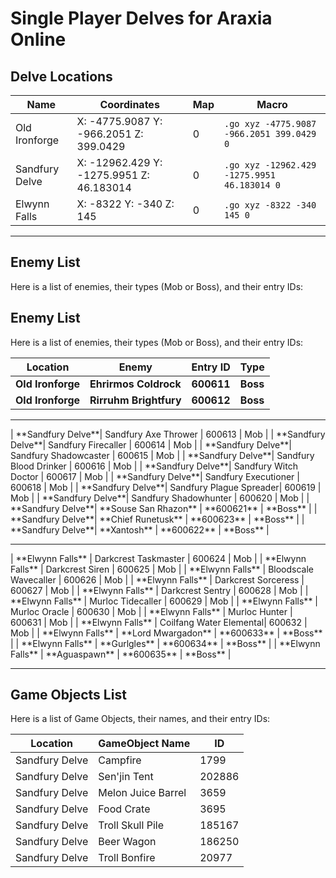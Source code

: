 # **Single Player Delves for Araxia Online**

## **Delve Locations**

| **Name**         | **Coordinates**                                    | **Map** | **Macro**                              |
|------------------|----------------------------------------------------|---------|----------------------------------------|
| Old Ironforge    | X: -4775.9087 Y: -966.2051 Z: 399.0429            | 0       | `.go xyz -4775.9087 -966.2051 399.0429 0` |
| Sandfury Delve   | X: -12962.429 Y: -1275.9951 Z: 46.183014          | 0       | `.go xyz -12962.429 -1275.9951 46.183014 0` |
| Elwynn Falls     | X: -8322 Y: -340 Z: 145                           | 0       | `.go xyz -8322 -340 145 0` |

---

## **Enemy List**

Here is a list of enemies, their types (Mob or Boss), and their entry IDs:

## **Enemy List**

Here is a list of enemies, their types (Mob or Boss), and their entry IDs:

| **Location**     | **Enemy**               | **Entry ID** | **Type** |
|------------------|-------------------------|--------------|----------|
| **Old Ironforge**| **Ehrirmos Coldrock**   | **600611**   | **Boss** |
| **Old Ironforge**| **Rirruhm Brightfury**  | **600612**   | **Boss** |
<hr>
| **Sandfury Delve**| Sandfury Axe Thrower    | 600613       | Mob      |
| **Sandfury Delve**| Sandfury Firecaller     | 600614       | Mob      |
| **Sandfury Delve**| Sandfury Shadowcaster   | 600615       | Mob      |
| **Sandfury Delve**| Sandfury Blood Drinker  | 600616       | Mob      |
| **Sandfury Delve**| Sandfury Witch Doctor   | 600617       | Mob      |
| **Sandfury Delve**| Sandfury Executioner    | 600618       | Mob      |
| **Sandfury Delve**| Sandfury Plague Spreader| 600619       | Mob      |
| **Sandfury Delve**| Sandfury Shadowhunter   | 600620       | Mob      |
| **Sandfury Delve**| **Souse San Rhazon**    | **600621**   | **Boss** |
| **Sandfury Delve**| **Chief Runetusk**      | **600623**   | **Boss** |
| **Sandfury Delve**| **Xantosh**             | **600622**   | **Boss** |
<hr>
| **Elwynn Falls** | Darkcrest Taskmaster    | 600624       | Mob      |
| **Elwynn Falls** | Darkcrest Siren         | 600625       | Mob      |
| **Elwynn Falls** | Bloodscale Wavecaller   | 600626       | Mob      |
| **Elwynn Falls** | Darkcrest Sorceress     | 600627       | Mob      |
| **Elwynn Falls** | Darkcrest Sentry        | 600628       | Mob      |
| **Elwynn Falls** | Murloc Tidecaller       | 600629       | Mob      |
| **Elwynn Falls** | Murloc Oracle           | 600630       | Mob      |
| **Elwynn Falls** | Murloc Hunter           | 600631       | Mob      |
| **Elwynn Falls** | Coilfang Water Elemental| 600632       | Mob      |
| **Elwynn Falls** | **Lord Mwargadon**      | **600633**   | **Boss** |
| **Elwynn Falls** | **Gurlgles**            | **600634**   | **Boss** |
| **Elwynn Falls** | **Aguaspawn**           | **600635**   | **Boss** |


---

## **Game Objects List**

Here is a list of Game Objects, their names, and their entry IDs:

| **Location**     | **GameObject Name**      | **ID**   |
|------------------|--------------------------|----------|
| Sandfury Delve   | Campfire                 | 1799     |
| Sandfury Delve   | Sen'jin Tent             | 202886   |
| Sandfury Delve   | Melon Juice Barrel       | 3659     |
| Sandfury Delve   | Food Crate               | 3695     |
| Sandfury Delve   | Troll Skull Pile         | 185167   |
| Sandfury Delve   | Beer Wagon               | 186250   |
| Sandfury Delve   | Troll Bonfire            | 20977    |





